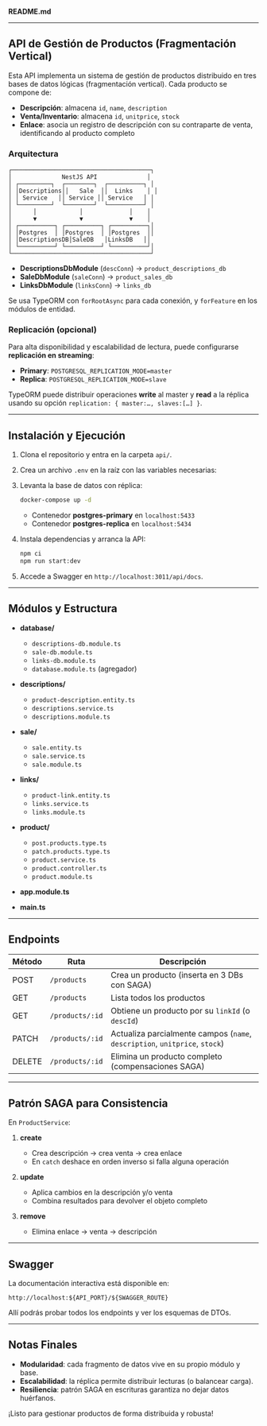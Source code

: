 **README.md**

---

## API de Gestión de Productos (Fragmentación Vertical)

Esta API implementa un sistema de gestión de productos distribuido en tres bases de datos lógicas (fragmentación vertical). Cada producto se compone de:

- **Descripción**: almacena `id`, `name`, `description`
- **Venta/Inventario**: almacena `id`, `unitprice`, `stock`
- **Enlace**: asocia un registro de descripción con su contraparte de venta, identificando al producto completo

### Arquitectura

```
┌───────────────────────────────────────┐
│              NestJS API              │
│ ┌─────────┐  ┌────────┐  ┌──────────┐ │
│ │Descriptions││   Sale  ││  Links    │ │
│ │ Service   ││ Service ││ Service   │ │
│ └─────────┘  └────────┘  └──────────┘ │
│      │            │             │    │
│      ▼            ▼             ▼    │
│ ┌──────────┐ ┌──────────┐ ┌──────────┐│
│ │Postgres  │ │Postgres  │ │Postgres  ││
│ │DescriptionsDB│SaleDB   │LinksDB   ││
│ └──────────┘ └──────────┘ └──────────┘│
└───────────────────────────────────────┘
```

- **DescriptionsDbModule** (`descConn`) → `product_descriptions_db`
- **SaleDbModule** (`saleConn`) → `product_sales_db`
- **LinksDbModule** (`linksConn`) → `links_db`

Se usa TypeORM con `forRootAsync` para cada conexión, y `forFeature` en los módulos de entidad.

### Replicación (opcional)

Para alta disponibilidad y escalabilidad de lectura, puede configurarse **replicación en streaming**:

- **Primary**: `POSTGRESQL_REPLICATION_MODE=master`
- **Replica**: `POSTGRESQL_REPLICATION_MODE=slave`

TypeORM puede distribuir operaciones **write** al master y **read** a la réplica usando su opción `replication: { master:…, slaves:[…] }`.

---

## Instalación y Ejecución

1. Clona el repositorio y entra en la carpeta `api/`.

2. Crea un archivo `.env` en la raíz con las variables necesarias:

3. Levanta la base de datos con réplica:

   ```bash
   docker-compose up -d
   ```

   - Contenedor **postgres-primary** en `localhost:5433`
   - Contenedor **postgres-replica** en `localhost:5434`

4. Instala dependencias y arranca la API:

   ```bash
   npm ci
   npm run start:dev
   ```

5. Accede a Swagger en `http://localhost:3011/api/docs`.

---

## Módulos y Estructura

- **database/**

  - `descriptions-db.module.ts`
  - `sale-db.module.ts`
  - `links-db.module.ts`
  - `database.module.ts` (agregador)

- **descriptions/**

  - `product-description.entity.ts`
  - `descriptions.service.ts`
  - `descriptions.module.ts`

- **sale/**

  - `sale.entity.ts`
  - `sale.service.ts`
  - `sale.module.ts`

- **links/**

  - `product-link.entity.ts`
  - `links.service.ts`
  - `links.module.ts`

- **product/**

  - `post.products.type.ts`
  - `patch.products.type.ts`
  - `product.service.ts`
  - `product.controller.ts`
  - `product.module.ts`

- **app.module.ts**
- **main.ts**

---

## Endpoints

| Método | Ruta            | Descripción                                                                 |
| ------ | --------------- | --------------------------------------------------------------------------- |
| POST   | `/products`     | Crea un producto (inserta en 3 DBs con SAGA)                                |
| GET    | `/products`     | Lista todos los productos                                                   |
| GET    | `/products/:id` | Obtiene un producto por su `linkId` (o `descId`)                            |
| PATCH  | `/products/:id` | Actualiza parcialmente campos (`name`, `description`, `unitprice`, `stock`) |
| DELETE | `/products/:id` | Elimina un producto completo (compensaciones SAGA)                          |

---

## Patrón SAGA para Consistencia

En `ProductService`:

1. **create**

   - Crea descripción → crea venta → crea enlace
   - En `catch` deshace en orden inverso si falla alguna operación

2. **update**

   - Aplica cambios en la descripción y/o venta
   - Combina resultados para devolver el objeto completo

3. **remove**

   - Elimina enlace → venta → descripción

---

## Swagger

La documentación interactiva está disponible en:

```
http://localhost:${API_PORT}/${SWAGGER_ROUTE}
```

Allí podrás probar todos los endpoints y ver los esquemas de DTOs.

---

## Notas Finales

- **Modularidad**: cada fragmento de datos vive en su propio módulo y base.
- **Escalabilidad**: la réplica permite distribuir lecturas (o balancear carga).
- **Resiliencia**: patrón SAGA en escrituras garantiza no dejar datos huérfanos.

¡Listo para gestionar productos de forma distribuida y robusta!
